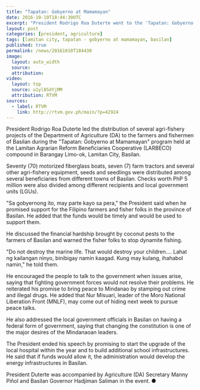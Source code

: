 ```yaml
---
title: "Tapatan: Gobyerno at Mamamayan"
date: 2016-10-10T18:44:30UTC
excerpt: "President Rodrigo Roa Duterte went to the 'Tapatan: Gobyerno at Mamamayan' program of the Department of Agriculture held at the Lamitan Agrarian Reform Beneficiaries Cooperative compound in Lamitan City, Basilan on 10 October 2016."
layout: post
categories: [president, agriculture]
tags: [lamitan city, tapatan - gobyerno at mamamayan, basilan]
published: true
permalink: /news/20161010T184430
image:
  layout: auto_width
  source: 
  attribution: 
video:
  layout: top
  source: u1yl8SdYjMM
  attribution: RTVM
sources:
  - label: RTVM
    link: http://rtvm.gov.ph/main/?p=42924
---
```


President Rodrigo Roa Duterte led the distribution of several agri-fishery projects of the Department of Agriculture (DA) to the farmers and fishermen of Basilan during the "Tapatan: Gobyerno at Mamamayan" program held at the Lamitan Agrarian Reform Beneficiaries Cooperative (LARBECO) compound in Barangay Limo-ok, Lamitan City, Basilan.

Seventy (70) motorized fiberglass boats, seven (7) farm tractors and several other agri-fishery equipment, seeds and seedlings were distributed among several beneficiaries from different towns of Basilan. Checks worth PhP 5 million were also divided among different recipients and local government units (LGUs).

"Sa gobyernong ito, may parte kayo sa pera," the President said when he promised support for the Filipino farmers and fisher folks in the province of Basilan. He added that the funds would be timely and would be used to support them.

He discussed the financial hardship brought by coconut pests to the farmers of Basilan and warned the fisher folks to stop dynamite fishing.

"Do not destroy the marine life. That would destroy your children.... Lahat ng kailangan ninyo, binibigay namin kaagad. Kung may kulang, ihahabol namin," he told them.

He encouraged the people to talk to the government when issues arise, saying that fighting government forces would not resolve their problems. He reiterated his promise to bring peace to Mindanao by stamping out crime and illegal drugs. He added that Nur Misuari, leader of the Moro National Liberation Front (MNLF), may come out of hiding next week to pursue peace talks.

He also addressed the local government officials in Basilan on having a federal form of government, saying that changing the constitution is one of the major desires of the Mindanaoan leaders.

The President ended his speech by promising to start the upgrade of the local hospital within the year and to build additional school infrastructures. He said that if funds would allow it, the administration would develop the energy infrastructures in Basilan.

President Duterte was accompanied by Agriculture (DA) Secretary Manny Piñol and Basilan Governor Hadjiman Saliman in the event.
&#x25cf;
